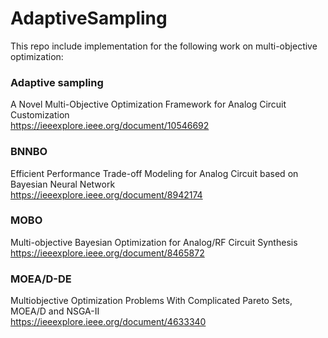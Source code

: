 
# AdaptiveSampling

This repo include implementation for the following work on multi-objective optimization:

### Adaptive sampling  
A Novel Multi-Objective Optimization Framework for Analog Circuit Customization  
https://ieeexplore.ieee.org/document/10546692

### BNNBO  
Efficient Performance Trade-off Modeling for Analog Circuit based on Bayesian Neural Network  
https://ieeexplore.ieee.org/document/8942174

### MOBO  
Multi-objective Bayesian Optimization for Analog/RF Circuit Synthesis  
https://ieeexplore.ieee.org/document/8465872

### MOEA/D-DE  
Multiobjective Optimization Problems With Complicated Pareto Sets, MOEA/D and NSGA-II  
https://ieeexplore.ieee.org/document/4633340
